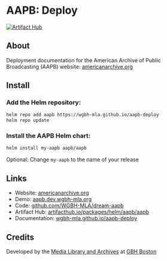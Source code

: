 # AAPB: Deploy
[![Artifact Hub](https://img.shields.io/endpoint?url=https://artifacthub.io/badge/repository/aapb)](https://artifacthub.io/packages/search?repo=aapb)

## About

Deployment documentation for the American Archive of Public Broadcasting (AAPB) website: [americanarchive.org](https://americanarchive.org/)

## Install
### Add the Helm repository:

```sh
helm repo add aapb https://wgbh-mla.github.io/aapb-deploy
helm repo update
```
### Install the AAPB Helm chart:

```sh
helm install my-aapb aapb/aapb
```

Optional: Change `my-aapb` to the name of your release

## Links

- Website: [americanarchive.org](https://americanarchive.org/)
- Demo: [aapb.dev.wgbh-mla.org](https://aapb.dev.wgbh-mla.org/)
- Code: [github.com/WGBH-MLA/dream-aapb](https://github.com/WGBH-MLA/dream-aapb)
- Artifact Hub: [artifacthub.io/packages/helm/aapb/aapb](https://artifacthub.io/packages/helm/aapb/aapb)
- Documentation: [wgbh-mla.github.io/aapb-deploy](https://wgbh-mla.github.io/aapb-deploy)

## Credits

Developed by the [Media Library and Archives](https://www.wgbh.org/foundation/what-we-do/media-library-and-archives) at [GBH Boston](https://wgbh.org)
